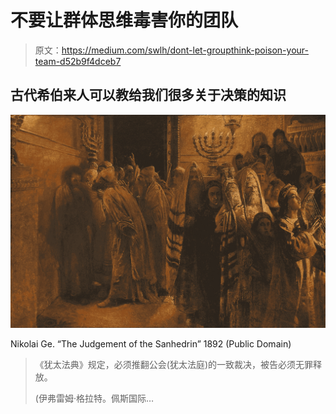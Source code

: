 # 不要让群体思维毒害你的团队

> 原文：<https://medium.com/swlh/dont-let-groupthink-poison-your-team-d52b9f4dceb7>

## 古代希伯来人可以教给我们很多关于决策的知识

![](img/d887f330f07088d1e09f119c2b7dad50.png)

Nikolai Ge. “The Judgement of the Sanhedrin” 1892 (Public Domain)

> 《犹太法典》规定，必须推翻公会(犹太法庭)的一致裁决，被告必须无罪释放。
> 
> (伊弗雷姆·格拉特。佩斯国际…